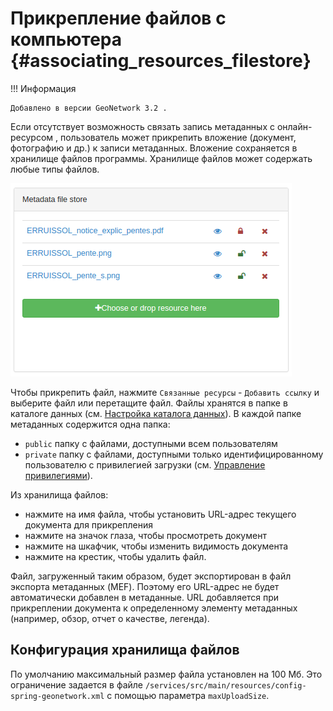 # Прикрепление файлов с компьютера {#associating_resources_filestore}

!!! Информация

    Добавлено в версии GeoNetwork 3.2 .


Если отсутствует возможность связать запись метаданных с онлайн-ресурсом , пользователь может прикрепить вложение (документ, фотографию и др.) к записи метаданных. Вложение сохраняется в хранилище файлов программы. Хранилище файлов может содержать любые типы файлов.

![](img/filestore.png)

Чтобы прикрепить файл, нажмите `Связанные ресурсы` - `Добавить ссылку` и выберите файл или перетащите файл. Файлы хранятся в папке в каталоге данных (см. [Настройка каталога данных](../../install-guide/customizing-data-directory.md)). В каждой папке метаданных содержится одна папка:

- `public` папку с файлами, доступными всем пользователям
- `private` папку с файлами, доступными только идентифицированному пользователю с привилегией загрузки (см. [Управление привилегиями](../publishing/managing-privileges.md)).

Из хранилища файлов:

- нажмите на имя файла, чтобы установить URL-адрес текущего документа для прикрепления
- нажмите на значок глаза, чтобы просмотреть документ
- нажмите на шкафчик, чтобы изменить видимость документа
- нажмите на крестик, чтобы удалить файл.

Файл, загруженный таким образом, будет экспортирован в файл экспорта метаданных (MEF). Поэтому его URL-адрес не будет автоматически добавлен в метаданные. URL добавляется при прикреплении документа к определенному элементу метаданных (например, обзор, отчет о качестве, легенда).

## Конфигурация хранилища файлов

По умолчанию максимальный размер файла установлен на 100 Мб. Это ограничение задается в файле `/services/src/main/resources/config-spring-geonetwork.xml` с помощью параметра `maxUploadSize`.
